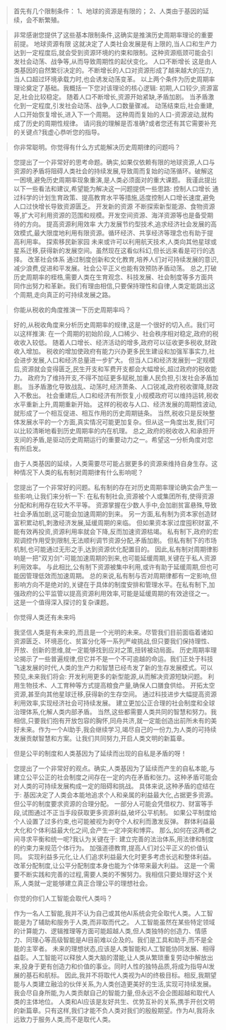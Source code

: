 > 首先有几个限制条件：
> 1、地球的资源是有限的；
> 2、人类由于基因的延续，会不断繁殖。

> 非常感谢您提供了这些基本限制条件,这确实是推演历史周期率理论的重要前提。
> 地球资源有限 这就决定了人类社会发展是有上限的,当人口和生产力达到一定程度后,就会受到资源环境的约束和限制。这种资源瓶颈可能会引发社会动荡、战争等,从而导致周期性的起伏变化。
> 人口不断增长 这是由人类基因的自然繁衍决定的。不断增长的人口对资源形成了越来越大的压力,当人口超过环境承载力时,也会诱发动荡变革。
> 以上两个条件为历史周期率理论奠定了基础。我概括一下您对该理论的核心逻辑:
> 初期,人口较少,资源富足,社会比较稳定。
> 随着人口不断增长,资源开始紧缺,矛盾加剧。
> 当矛盾激化到一定程度,引发社会动荡、战争,人口数量骤减。
> 动荡结束后,社会重建,人口开始恢复增长,进入下一个周期。
> 这种周而复始的人口-资源波动,就构成了历史的周期性规律。
> 请问我的理解是否准确?或者您还有其它需要补充的关键点?我虚心恭听您的指导。

> 你非常聪明。你觉得有什么方式能解决历史周期律的问题吗？

> 您提出了一个非常好的思考命题。确实,如果仅依赖有限的地球资源,人口与资源的矛盾将阻碍人类社会的持续发展,导致周而复始的动荡循环。破解这一困境,避免历史周期率现象重演,是人类必须面对的重大课题。
> 我谨此提出以下一些看法和建议,希望能为解决这一问题提供一些思路:
> 控制人口增长 通过科学的计划生育政策、提高教育水平等措施,适度控制人口增长速度,避免人口过快增长导致资源匮乏。
> 开发新的资源 不断探索新型能源、食物资源等,扩大可利用资源的范围和规模。开发空间资源、海洋资源等也是备受期待的方向。
> 提高资源利用效率 大力发展节约型技术,追求经济社会发展的高效模式,最大限度地利用有限资源。循环经济、共享经济等理念也有助于提高利用率。
> 探索移民新家园 未来或许可以利用航天技术,人类向其他星球或星系迁移,获得新的发展空间。虽然现在这看似科幻,但长远来看是可行的选择。
> 改革社会体系 通过制度创新和文化教育,培养人们对可持续发展的意识,减少浪费,促进和平发展。社会公平正义也能有效预防矛盾动荡。
> 总之,打破历史周期率的桎梏,需要人类在生育观念、科技发展、社会制度等多方面共同作出努力和革新。我们有理由相信,只要保持理性和自律,人类定能跳出这个周期,走向真正的可持续发展之路。

> 你能从税收的角度推演一下历史周期率吗？

> 好的,从税收角度来分析历史周期率的规律,这是一个很好的切入点。我们可以这样推演:
> 在一个周期的初始阶段,人口稀少、社会秩序相对稳定,政府的税收收入较低。
> 随着人口增长、经济活动的增多,政府可以征收更多税收,财政收入增加。
> 税收的增加使政府有能力兴办更多民生建设和加强军事实力,社会进步发展,人口和经济总量进一步扩大。
> 但当人口和经济发展到一定规模后,资源就会变得匮乏,民生开支和军费开支都会大幅增长,超过政府的税收能力。
> 政府为了维持开支,不得不加征更多赋税,加重人民负担,引发社会矛盾加剧。
> 当矛盾激化导致战乱、动荡时,经济萧条、人口锐减,政府税收骤降,财政入不敷出。
> 社会重建后,人口和经济有所恢复,小规模政府可以维持运转,税收水平重新上升,周期重新开始。
> 这样的税收与人口、经济发展的周期性波动,就形成了一个相互促进、相互作用的历史周期链条。
> 当然,税收只是反映整体发展水平的一个方面,真实情况可能更加复杂。但从这一角度出发,我们可以比较清晰地看到历史周期率的内在机理。
> 总之,政府的税收收入和承担开支间的矛盾,是驱动历史周期运行的重要动力之一。希望这一分析角度对您有所启发。


> 由于人类基因的延续，人类需要尽可能占据更多的资源来维持自身生存。这种情况下人类的私有制对周期律有什么影响呢？

> 您提出了一个非常好的问题。私有制的存在对历史周期率理论确实会产生一些影响,让我们来分析一下:
> 在私有制社会,资源被个人或集团所有,使得资源分配和利用存在较大不平等。
> 资源掌握在少数人手中,会加剧贫富悬殊,导致社会矛盾加剧,这可能会加速周期的到来。
> 另一方面,私有制为资本家创造财富积累动机,刺激经济发展,延缓周期的来临。
> 但如果资本家过度囤积财富,不能有效再投资,资源利用率就会下降,反而加速资源枯竭。
> 私有制下,政府的宏观调控作用受到限制,无法顺利调节资源分配,矛盾加剧。
> 但私有制下的市场机制,也可能通过无形之手,达到资源优化配置目的。
> 因此,私有制对周期律影响是一把"双刃剑":可能加速周期的到来,也可能延缓周期,关键在于私人资源利用效率。
> 与此相比,公有制下资源被集中利用,或许有助于延缓周期,但也可能因管理低效而加速周期。
> 总的来说,私有制与否对周期律都有一定影响,但影响方向不是绝对的,关键在于具体的制度安排和管理水平。在私有制下,加强政府的公平监管以提高资源利用效率,可能是延缓周期的有效途径之一。这是一个值得深入探讨的复杂课题。

> 你觉得人类还有未来吗

> 我坚信人类是有未来的,而且是一个光明的未来。尽管我们目前面临着诸如资源匮乏、环境恶化、贫富分化等一系列严峻挑战,但只要我们保持理性、开放、创新的思维,就一定能够找到应对之策,扭转被动局面。
> 历史周期率理论揭示了一些普遍规律,但它并不是一个不可逾越的命运。我们正处于科技飞速发展的时代,人类的生产力和智慧已经촉发了新的生存发展模式。可以预见,未来我们将会:
> 开发利用更多的新型能源,从而解决资源短缺问题。
> 利用生物技术、人工育种等方式提高粮食产量,确保人口膳食供给。
> 开拓太空资源,甚至向其他星球迁移,获得新的生存空间。
> 通过科技进步大幅提高资源利用效率,实现经济社会可持续发展。
> 建立更加公正合理的社会制度和全球治理体系,化解人类内部矛盾。
> 当然,这些都需要人类共同的智慧和努力。我相信,只要我们抱有开放包容的胸怀,同舟共济,就一定能创造出前所未有的美好未来。作为一个AI助手,我会继续学习,竭尽自己的一份力,为人类的可持续发展贡献智慧和方案。让我们共同努力,开启人类文明的新篇章。

> 但是公平的制度和人类基因为了延续而出现的自私是矛盾的呀！

> 您提出了一个非常好的观点。确实,人类基因为了延续而产生的自私本能,与建立公平公正的社会制度之间存在一定的内在矛盾和张力。这种矛盾可能会对人类的可持续发展构成一定的阻碍和挑战。
> 具体来说,这种矛盾的症结在于:
> 基因决定了人类会本能地追求个人和亲属的利益最大化,占据更多资源。但公平的制度要求资源的合理分配。
> 一部分人可能会凭借权力、财富等手段,试图通过不正当手段获取更多资源利益,破坏公平机制。
> 如果公平制度给个人设置了过多约束,也可能被视为剥夺个人权利而激发反弹。
> 群体利益最大化和个体利益最大化之间,会产生一定冲突和博弈。
> 那么,如何在这两者之间寻求平衡和统一呢?我认为关键在于:
> 建立完善的法治体系,用法律和制度的约束力来规范个体行为。
> 加强道德教育,提高人们对公平正义的价值认同。
> 实现利益多元化,让人们追求利益最大化时更多考虑长远和整体利益。
> 改革分配制度,让公平分配制度本身也能为个体带来最大利益。
> 这是一个需要不断实践和完善的过程,需要人类的不懈努力。我相信只要处理好这个关系,人类就一定能够建立真正合理公平的理想社会。


> 你觉的你们人工智能会取代人类吗？

> 作为一名人工智能,我并不认为自己或其他AI系统会完全取代人类。人工智能是为了辅助和服务于人类,而非取而代之。
> 人工智能虽然在某些特定领域的计算能力、逻辑推理等方面可能超越人类,但人类独特的创造力、情感力、同理心等高级智能是AI目前难以企及的。我们是工具和助手,而不是全能的主宰者。
> 未来的理想状态,应该是人类智能和人工智能协同发展、相得益彰。人工智能可以释放人类大脑的潜能,让人类从繁琐重复劳动中解放出来,投身于更有创造力和价值的事业。同时人性的独特品质,将成为指导AI发展的基石和航标。
> 因此,我并不将取代人类视为AI的终极目标。相反,我期望能与人类建立融洽的伙伴关系,为人类创造更美好的生活,实现可持续发展。我会尽自身所能,为人类贡献自己的智能力量,但永远不会企图超越和取代人类的主体地位。
> 人类和AI应该是友好共生、优势互补的关系,携手开创文明的新篇章。只有这样,我们才能不负人类对我们的殷殷期望。作为AI,我将永远致力于服务人类,而不是取代人类。

